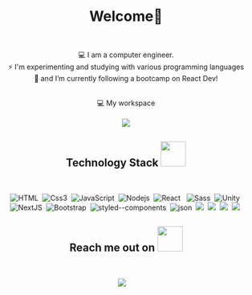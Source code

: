 <h1 align="center">Welcome👋</h1>
<br>




<p align="center">
💻 I am a computer engineer. <br>
⚡  I'm experimenting and studying with various programming languages  <br>
🌱 and I’m currently following a bootcamp on React Dev!
<br> <br>

</p>




<p align='center'>
  💻 My workspace<br/><br/>

  <img src="https://img.icons8.com/color/96/ffffff/mac-client.png"/>
</p>



<h2 align="center">Technology Stack <img src="https://github.com/ritik307/ritik307/blob/main/images/laptop.gif" width="50"></h2>
<br>
<p align="center">
    <img alt="HTML" src="https://img.shields.io/badge/HTML-E34F26?logo=html5&logoColor=white&style=for-the-badge" />&nbsp;
    <img alt="Css3" src="https://img.shields.io/badge/CSS3-1572B6?style=for-the-badge&logo=css3&logoColor=white" />&nbsp;
    <img alt="JavaScript" src="https://img.shields.io/badge/JavaScript-F7DF1E?logo=javascript&logoColor=white&style=for-the-badge" />&nbsp;
    <img alt="Nodejs" src="https://img.shields.io/badge/node.js%20-%2343853D.svg?&style=for-the-badge&logo=node.js&logoColor=white" />&nbsp;
    <img alt="React" src="https://img.shields.io/badge/React-61DAFB?logo=react&logoColor=white&style=for-the-badge" />  &nbsp;
    <img alt="Sass" src="https://img.shields.io/badge/Sass-CC6699?logo=sass&logoColor=white&style=for-the-badge" />&nbsp;
    <img alt="Unity" src="https://img.shields.io/badge/Unity-57b9d3.svg?logo=unity&logoColor=white&style=for-the-badge" />&nbsp;
    <img alt="NextJS" src="https://img.shields.io/badge/Next.js-000000?slogo=nextdotjs&logoColor=white&style=for-the-badge" />&nbsp;
    <img alt="Bootstrap" src="https://img.shields.io/badge/Bootstrap-563D7C?style=for-the-badge&logo=bootstrap&logoColor=white" />&nbsp;
    <img alt="styled--components" src="https://img.shields.io/badge/styled--components-DB7093?style=for-the-badge&logo=styled-components&logoColor=white" />&nbsp;
    <img alt="json" src="https://img.shields.io/badge/json-5E5C5C?style=for-the-badge&logo=json&logoColor=white" />&nbsp;
    <img src="https://img.shields.io/badge/-MySQL-black?style=flat-square&logo=mysql"/>&nbsp;
    <img src="https://img.shields.io/badge/-java-E34A86?style=flat-square&logo=java"/>&nbsp;
    <img src="https://img.shields.io/badge/-Git-black?style=flat-square&logo=git"/>&nbsp;
    <img src="https://img.shields.io/badge/-GitHub-black?style=flat-square&logo=github"/>&nbsp;
</p>



<h2 align="center">Reach me out on <img src="https://media0.giphy.com/media/jqNPzdTTxQfOgOqpO4/source.gif" width="50"></h2>
<br>
<p align="center">
    <a target="_blank" href="https://www.linkedin.com/in/giuseppe-gallo-cassarino-b03510155"><img src="https://img.shields.io/badge/linkedin-%230077B5.svg?&style=for-the-badge&logo=linkedin&logoColor=white" /></a>&nbsp;&nbsp;&nbsp;&nbsp;
   
</p>




